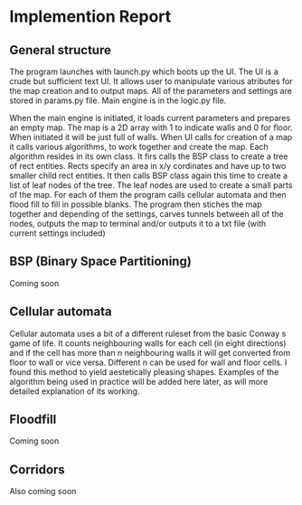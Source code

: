 # Implemention Report

## General structure

The program launches with launch.py which boots up the UI. The UI is a crude but sufficient text UI. It allows user to manipulate various atributes for the map creation and to output maps. All of the parameters and settings are stored in params.py file. Main engine is in the logic.py file.

When the main engine is initiated, it loads current parameters and prepares an empty map. The map is a 2D array with 1 to indicate walls and 0 for floor. When initiated it will be just full of walls. When UI calls for creation of a map it calls various algorithms, to work together and create the map. Each algorithm resides in its own class. It firs calls the BSP class to create a tree of rect entities. Rects specify an area in x/y cordinates and have up to two smaller child rect entities. It then calls BSP class again this time to create a list of leaf nodes of the tree. The leaf nodes are used to create a small parts of the map. For each of them the program calls cellular automata and then flood fill to fill in possible blanks. The program then stiches the map together and depending of the settings, carves tunnels between all of the nodes, outputs the map to terminal and/or outputs it to a txt file (with current settings included)

## BSP (Binary Space Partitioning)

Coming soon

## Cellular automata

Cellular automata uses a bit of a different ruleset from the basic Conway s game of life. It counts neighbouring walls for each cell (in eight directions) and if the cell has more than n neighbouring walls it will get converted from floor to wall or vice versa. Different n can be used for wall and floor cells. I found this method to yield aestetically pleasing shapes. Examples of the algorithm being used in practice will be added here later, as will more detailed explanation of its working.

## Floodfill

Coming soon

## Corridors

Also coming soon
